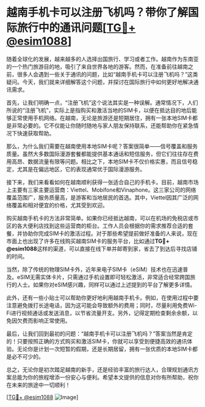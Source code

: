 # 越南手机卡可以注册飞机吗？带你了解国际旅行中的通讯问题[[TG💪+ @esim1088](https://t.me/s/esim1088)]

随着全球化的发展，越来越多的人选择出国旅行、学习或者工作。越南作为东南亚的一个热门旅游目的地，吸引了来自世界各地的游客。然而，在准备前往越南之前，很多人会遇到一些关于通讯的问题，比如“越南手机卡可以注册飞机吗？”这类疑问。今天，我们就来详细解答这个问题，并探讨在国际旅行中如何更好地解决通讯需求。

首先，让我们明确一点，“注册飞机”这个说法其实是一种误解。通常情况下，人们所说的“注册飞机”，实际上是指购买和激活当地的SIM卡，以便在抵达目的地后能够正常使用手机网络。在越南，无论是旅游还是短期居住，拥有一张本地SIM卡都是非常必要的。它不仅能让你随时随地与家人朋友保持联系，还能帮助你在紧急情况下快速获取帮助。

那么，为什么我们需要在越南使用本地SIM卡呢？答案很简单——信号覆盖和服务质量。虽然大多数国际漫游套餐都能提供基本通话和短信服务，但它们往往存在费用高昂、数据流量有限等问题。相比之下，本地SIM卡不仅价格实惠，而且信号稳定，尤其是在偏远地区，它的表现通常优于国际漫游服务。

接下来，我们来看看如何在越南顺利获得一张适合自己的手机卡。目前，越南市场上主要有三家主要运营商：Viettel、Mobifone和Vinaphone。这三家公司的网络覆盖范围广，服务质量高，是游客和当地居民的首选。其中，Viettel因其广泛的网络覆盖和相对便宜的价格，尤其受到欢迎。

购买越南手机卡的方法非常简单。如果你已经抵达越南，可以在机场的免税店或市区的各大便利店找到这些运营商的柜台。工作人员会根据你的需求推荐合适的套餐，并协助你完成SIM卡的激活过程。对于那些希望提前做好准备的人来说，现在市面上也出现了许多在线购买越南SIM卡的服务平台，比如通过**TG💪+ @esim1088**这样的渠道，可以直接在线下单并邮寄到家，省去了到达后寻找店铺的时间。

当然，除了传统的物理SIM卡外，近年来电子SIM卡（eSIM）技术也在迅速普及。eSIM无需实体卡片，只需通过手机设置即可轻松激活，非常适合经常跨国旅行的人士。如果你对eSIM感兴趣，同样可以通过上述提到的平台了解更多详情。

此外，还有一些小贴士可以帮助你更好地利用越南手机卡。例如，在使用过程中要注意避免拨打长途电话，因为这可能会导致额外的费用；同时，尽量利用免费Wi-Fi进行视频通话或发送消息，以节省流量开支。另外，记得定期检查剩余余额，以免因欠费而影响正常使用。

最后，让我们回到最初的问题：“越南手机卡可以注册飞机吗？”答案当然是肯定的！只要按照正确的方式购买和激活SIM卡，你就可以享受到便捷高效的通讯体验。无论你是计划一次短暂的假期，还是长期居留，拥有一张优质的本地SIM卡都是必不可少的。

总之，无论你是初次踏足越南的新手，还是经验丰富的旅行达人，合理规划通讯方案总能为你的旅程增添一份安心与便利。希望本文提供的信息对你有所帮助，祝你在未来的旅途中一切顺利！

[[TG💪+ @esim1088](https://t.me/s/esim1088) ![Image](https://i.postimg.cc/4NQfJmqS/Snipaste-2025-05-13-00-14-12.png)]